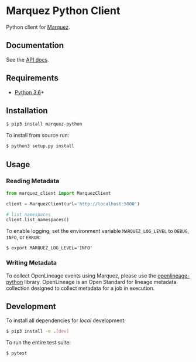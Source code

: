 <!-- Copyright 2018-2022 contributors to the Marquez project -->

# Marquez Python Client

Python client for [Marquez](https://github.com/MarquezProject/marquez).

## Documentation

See the [API docs](https://marquezproject.github.io/marquez/openapi.html).

## Requirements

* [Python 3.6](https://www.python.org/downloads)+

## Installation

```bash
$ pip3 install marquez-python
```

To install from source run:

```bash
$ python3 setup.py install
```

## Usage

### Reading Metadata
```python
from marquez_client import MarquezClient

client = MarquezClient(url='http://localhost:5000')

# list namespaces
client.list_namespaces()
```

To enable logging, set the environment variable `MARQUEZ_LOG_LEVEL` to `DEBUG`, `INFO`, or `ERROR`:

```
$ export MARQUEZ_LOG_LEVEL='INFO'
```

### Writing Metadata
To collect OpenLineage events using Marquez, please use the [openlineage-python](https://pypi.org/project/openlineage-python/) library. OpenLineage is an Open Standard for lineage metadata collection designed to collect metadata for a job in execution.

## Development

To install all dependencies for _local_ development:

```bash
$ pip3 install -e .[dev]
```

To run the entire test suite:

```bash
$ pytest
```
